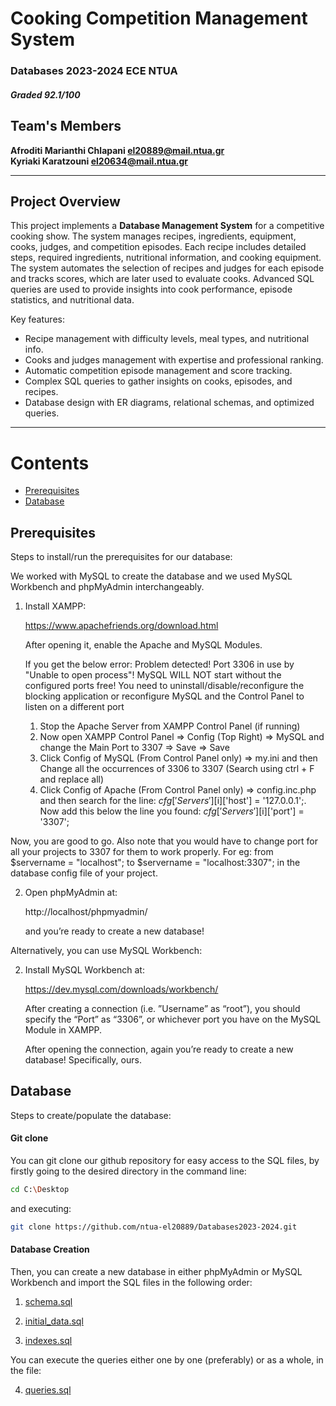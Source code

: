 # Cooking Competition Management System
### Databases 2023-2024 ECE NTUA
##### Graded 92.1/100

## Team's Members 



 
 
 **Afroditi Marianthi Chlapani [el20889@mail.ntua.gr](https://github.com/ntua-el20889)**  
 **Kyriaki Karatzouni [el20634@mail.ntua.gr](https://github.com/ntua-el20634)**  

---

## Project Overview

This project implements a **Database Management System** for a competitive cooking show. The system manages recipes, ingredients, equipment, cooks, judges, and competition episodes. Each recipe includes detailed steps, required ingredients, nutritional information, and cooking equipment. The system automates the selection of recipes and judges for each episode and tracks scores, which are later used to evaluate cooks. Advanced SQL queries are used to provide insights into cook performance, episode statistics, and nutritional data.

Key features:
- Recipe management with difficulty levels, meal types, and nutritional info.
- Cooks and judges management with expertise and professional ranking.
- Automatic competition episode management and score tracking.
- Complex SQL queries to gather insights on cooks, episodes, and recipes.
- Database design with ER diagrams, relational schemas, and optimized queries.

---

 # Contents


- [Prerequisites](#Prerequisites)
- [Database](#Database)




## Prerequisites

Steps to install/run the prerequisites for our database: 

We worked with MySQL to create the database and we used MySQL Workbench and phpMyAdmin interchangeably. 

1. Install XAMPP:

   https://www.apachefriends.org/download.html

   
   After opening it, enable the Apache and MySQL Modules.

   If you get the below error:
   Problem detected!
   Port 3306 in use by "Unable to open process"!
   MySQL WILL NOT start without the configured ports free!
   You need to uninstall/disable/reconfigure the blocking application
   or reconfigure MySQL and the Control Panel to listen on a different port

   1) Stop the Apache Server from XAMPP Control Panel (if running)
   2) Now open XAMPP Control Panel => Config (Top Right) => MySQL and change the Main Port to 3307 => Save => Save
   3) Click Config of MySQL (From Control Panel only) => my.ini and then Change all the occurrences of 3306 to 3307 (Search using ctrl + F and replace all)
   4) Click Config of Apache (From Control Panel only) => config.inc.php and then search for the line: $cfg['Servers'][$i]['host'] = '127.0.0.1';. Now add this below the line you found: $cfg['Servers'][$i]['port'] = '3307';

Now, you are good to go. Also note that you would have to change port for all your projects to 3307 for them to work properly. For eg: from $servername = "localhost"; to $servername = "localhost:3307"; in the database config file of your project.


2. Open phpMyAdmin at:

   http://localhost/phpmyadmin/

   and you’re ready to create a new database!


Alternatively, you can use MySQL Workbench: 

2. Install MySQL Workbench at:

   https://dev.mysql.com/downloads/workbench/

   After creating a connection (i.e. ”Username” as “root”), you should specify the “Port” as “3306”, or whichever port you have on the MySQL Module in XAMPP. 

   After opening the connection, again you’re ready to create a new database! Specifically, ours. 

 





## Database

Steps to create/populate the database: 

#### Git clone

You can git clone our github repository for easy access to the SQL files, by firstly going to the desired directory in the command line: 

```sh
cd C:\Desktop 
```

and executing: 

```sh
git clone https://github.com/ntua-el20889/Databases2023-2024.git
```

#### Database Creation

Then, you can create a new database in either phpMyAdmin or MySQL Workbench and  import the SQL files in the following order: 
  
1. [schema.sql](https://github.com/ntua-el20889/Databases2023-2024/blob/main/database/schema.sql)

2. [initial_data.sql](https://github.com/ntua-el20889/Databases2023-2024/blob/main/database/initial_data.sql)

3. [indexes.sql](https://github.com/ntua-el20889/Databases2023-2024/blob/main/database/indexes.sql)

  You can execute the queries either one by one (preferably) or as a whole, in the file:
 
4. [queries.sql](https://github.com/ntua-el20889/Databases2023-2024/blob/main/database/queries.sql )
